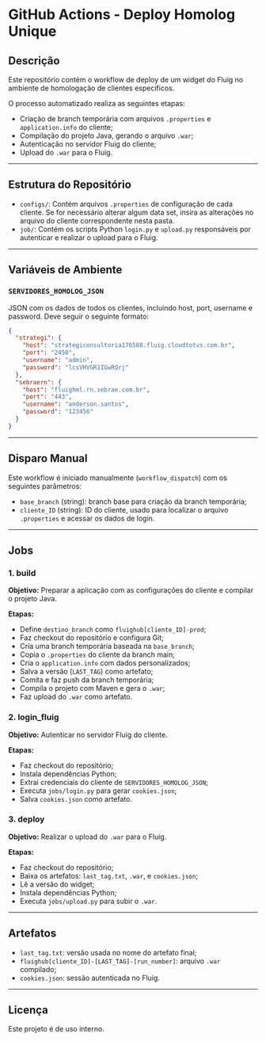 
# GitHub Actions - Deploy Homolog Unique

## Descrição

Este repositório contém o workflow de deploy de um widget do Fluig no ambiente de homologação de clientes específicos.

O processo automatizado realiza as seguintes etapas:

- Criação de branch temporária com arquivos `.properties` e `application.info` do cliente;
- Compilação do projeto Java, gerando o arquivo `.war`;
- Autenticação no servidor Fluig do cliente;
- Upload do `.war` para o Fluig.

---

## Estrutura do Repositório

- `configs/`: Contém arquivos `.properties` de configuração de cada cliente. Se for necessário alterar algum data set, insira as alterações no arquivo do cliente correspondente nesta pasta.
- `job/`: Contém os scripts Python `login.py` e `upload.py` responsáveis por autenticar e realizar o upload para o Fluig.

---

## Variáveis de Ambiente

### `SERVIDORES_HOMOLOG_JSON`

JSON com os dados de todos os clientes, incluindo host, port, username e password. Deve seguir o seguinte formato:

```json
{
  "strategi": {
    "host": "strategiconsultoria176588.fluig.cloudtotvs.com.br",
    "port": "2450",
    "username": "admin",
    "password": "lcsVHVGR1IGwRQrj"
  },
  "sebraern": {
    "host": "fluighml.rn.sebrae.com.br",
    "port": "443",
    "username": "anderson.santos",
    "password": "123456"
  }
}
```

---

## Disparo Manual

Este workflow é iniciado manualmente (`workflow_dispatch`) com os seguintes parâmetros:

- `base_branch` (string): branch base para criação da branch temporária;
- `cliente_ID` (string): ID do cliente, usado para localizar o arquivo `.properties` e acessar os dados de login.

---

## Jobs

### 1. build

**Objetivo:** Preparar a aplicação com as configurações do cliente e compilar o projeto Java.

**Etapas:**

- Define `destino_branch` como `fluighub[cliente_ID]-prod`;
- Faz checkout do repositório e configura Git;
- Cria uma branch temporária baseada na `base_branch`;
- Copia o `.properties` do cliente da branch main;
- Cria o `application.info` com dados personalizados;
- Salva a versão (`LAST_TAG`) como artefato;
- Comita e faz push da branch temporária;
- Compila o projeto com Maven e gera o `.war`;
- Faz upload do `.war` como artefato.

### 2. login_fluig

**Objetivo:** Autenticar no servidor Fluig do cliente.

**Etapas:**

- Faz checkout do repositório;
- Instala dependências Python;
- Extrai credenciais do cliente de `SERVIDORES_HOMOLOG_JSON`;
- Executa `jobs/login.py` para gerar `cookies.json`;
- Salva `cookies.json` como artefato.

### 3. deploy

**Objetivo:** Realizar o upload do `.war` para o Fluig.

**Etapas:**

- Faz checkout do repositório;
- Baixa os artefatos: `last_tag.txt`, `.war`, e `cookies.json`;
- Lê a versão do widget;
- Instala dependências Python;
- Executa `jobs/upload.py` para subir o `.war`.

---

## Artefatos

- `last_tag.txt`: versão usada no nome do artefato final;
- `fluighub[cliente_ID]-[LAST_TAG]-[run_number]`: arquivo `.war` compilado;
- `cookies.json`: sessão autenticada no Fluig.

---

## Licença

Este projeto é de uso interno.
